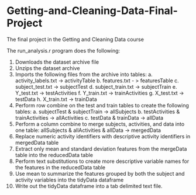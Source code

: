 # Getting-and-Cleaning-Data-Final-Project
The final project in the Getting and Cleaning Data course

The run_analysis.r program does the following:

1. Downloads the dataset archive file
2. Unzips the dataset archive
3. Imports the following files from the archive into tables:
	a. activity_labels.txt -> activityTable
	b. features.txt - > featuresTable
	c. subject_test.txt -> subjectTest
	d. subject_train.txt -> subjectTrain
	e. Y_test.txt -> testActivities
	f. Y_train.txt -> trainActivities
	g. X_test.txt -> testData
	h. X_train.txt -> trainData
4. Perform row combine on the test and train tables to create the following tables:
	a. subjectTest & subjectTrain -> allSubjects
	b. testActivities & trainActivities -> allActivities
	c. testData & trainData -> allData
5. 	Perform a column combine to merge subjects, activities, and data into one table:
		allSubjects & allActivities & allData -> mergedData
6. Replace numeric activity identifiers with descriptive activity identifiers in mergedData table
7. Extract only mean and standard deviation features from the mergeData table into the reducedData table
8. Perform text substitutions to create more descriptive variable names for the features in the reducedData table
9. Use mean to summarize the features grouped by both the subject and activity variables into the tidyData dataframe
10. Write out the tidyData dataframe into a tab delimited text file.

